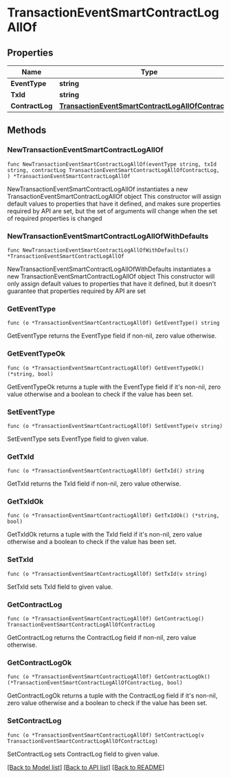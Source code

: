# TransactionEventSmartContractLogAllOf

## Properties

Name | Type | Description | Notes
------------ | ------------- | ------------- | -------------
**EventType** | **string** |  | 
**TxId** | **string** |  | 
**ContractLog** | [**TransactionEventSmartContractLogAllOfContractLog**](TransactionEventSmartContractLogAllOfContractLog.md) |  | 

## Methods

### NewTransactionEventSmartContractLogAllOf

`func NewTransactionEventSmartContractLogAllOf(eventType string, txId string, contractLog TransactionEventSmartContractLogAllOfContractLog, ) *TransactionEventSmartContractLogAllOf`

NewTransactionEventSmartContractLogAllOf instantiates a new TransactionEventSmartContractLogAllOf object
This constructor will assign default values to properties that have it defined,
and makes sure properties required by API are set, but the set of arguments
will change when the set of required properties is changed

### NewTransactionEventSmartContractLogAllOfWithDefaults

`func NewTransactionEventSmartContractLogAllOfWithDefaults() *TransactionEventSmartContractLogAllOf`

NewTransactionEventSmartContractLogAllOfWithDefaults instantiates a new TransactionEventSmartContractLogAllOf object
This constructor will only assign default values to properties that have it defined,
but it doesn't guarantee that properties required by API are set

### GetEventType

`func (o *TransactionEventSmartContractLogAllOf) GetEventType() string`

GetEventType returns the EventType field if non-nil, zero value otherwise.

### GetEventTypeOk

`func (o *TransactionEventSmartContractLogAllOf) GetEventTypeOk() (*string, bool)`

GetEventTypeOk returns a tuple with the EventType field if it's non-nil, zero value otherwise
and a boolean to check if the value has been set.

### SetEventType

`func (o *TransactionEventSmartContractLogAllOf) SetEventType(v string)`

SetEventType sets EventType field to given value.


### GetTxId

`func (o *TransactionEventSmartContractLogAllOf) GetTxId() string`

GetTxId returns the TxId field if non-nil, zero value otherwise.

### GetTxIdOk

`func (o *TransactionEventSmartContractLogAllOf) GetTxIdOk() (*string, bool)`

GetTxIdOk returns a tuple with the TxId field if it's non-nil, zero value otherwise
and a boolean to check if the value has been set.

### SetTxId

`func (o *TransactionEventSmartContractLogAllOf) SetTxId(v string)`

SetTxId sets TxId field to given value.


### GetContractLog

`func (o *TransactionEventSmartContractLogAllOf) GetContractLog() TransactionEventSmartContractLogAllOfContractLog`

GetContractLog returns the ContractLog field if non-nil, zero value otherwise.

### GetContractLogOk

`func (o *TransactionEventSmartContractLogAllOf) GetContractLogOk() (*TransactionEventSmartContractLogAllOfContractLog, bool)`

GetContractLogOk returns a tuple with the ContractLog field if it's non-nil, zero value otherwise
and a boolean to check if the value has been set.

### SetContractLog

`func (o *TransactionEventSmartContractLogAllOf) SetContractLog(v TransactionEventSmartContractLogAllOfContractLog)`

SetContractLog sets ContractLog field to given value.



[[Back to Model list]](../README.md#documentation-for-models) [[Back to API list]](../README.md#documentation-for-api-endpoints) [[Back to README]](../README.md)


